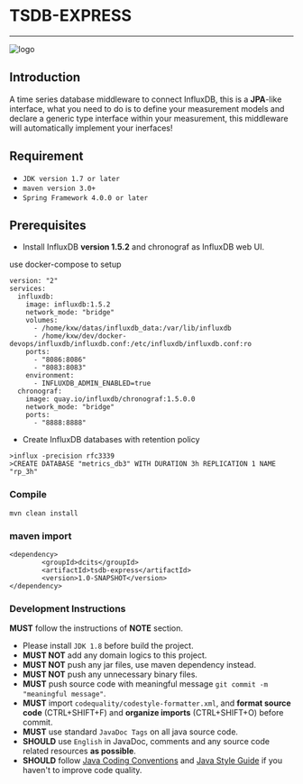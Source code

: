 # TSDB-EXPRESS

-----------
![logo](http://dcits.com/statics/images/dcits/logo.png)


## Introduction
A time series database middleware to connect InfluxDB, this is a **JPA**-like interface, what you need to do is to define your measurement models and declare a generic type interface within your measurement, this middleware will automatically implement your inerfaces! 


## Requirement

*  `JDK version 1.7 or later`
*  `maven version 3.0+`
* `Spring Framework 4.0.0 or later`

## Prerequisites
* Install InfluxDB **version 1.5.2** and chronograf as InfluxDB web UI.

use docker-compose to setup 
 ```
 version: "2"
 services:
   influxdb:
     image: influxdb:1.5.2
     network_mode: "bridge"
     volumes:
       - /home/kxw/datas/influxdb_data:/var/lib/influxdb
       - /home/kxw/dev/docker-devops/influxdb/influxdb.conf:/etc/influxdb/influxdb.conf:ro
     ports:
       - "8086:8086"
       - "8083:8083"
     environment:
       - INFLUXDB_ADMIN_ENABLED=true
   chronograf:
     image: quay.io/influxdb/chronograf:1.5.0.0
     network_mode: "bridge"
     ports:
       - "8888:8888"
 
 ```
 
* Create InfluxDB databases with retention policy
```
>influx -precision rfc3339
>CREATE DATABASE "metrics_db3" WITH DURATION 3h REPLICATION 1 NAME "rp_3h"
```

### Compile

 `mvn clean install`
 
### maven import
```
<dependency>
        <groupId>dcits</groupId>
        <artifactId>tsdb-express</artifactId>
        <version>1.0-SNAPSHOT</version>
</dependency>
```

### Development Instructions
**MUST** follow the instructions of **NOTE** section.
* Please install `JDK 1.8` before build the project.
* **MUST NOT** add any domain logics to this project.
* **MUST NOT** push any jar files, use maven dependency instead.
* **MUST NOT** push any unnecessary binary files.
* **MUST** push source code with meaningful message `git commit -m "meaningful message"`.
* **MUST** import `codequality/codestyle-formatter.xml`, and **format source code** (CTRL+SHIFT+F) and **organize imports** (CTRL+SHIFT+O) before commit.
* **MUST** use standard `JavaDoc Tags` on all java source code.
* **SHOULD** use `English` in JavaDoc, comments and any source code related resources **as possible**.
* **SHOULD** follow [Java Coding Conventions](http://www.oracle.com/technetwork/java/codeconventions-150003.pdf) and [Java Style Guide](https://google.github.io/styleguide/javaguide.html) if you haven't to improve code quality.


 

